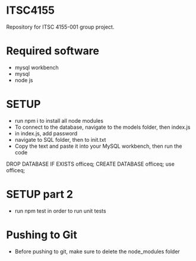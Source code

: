 # ITSC4155
Repository for ITSC 4155-001 group project.

# Required software
- mysql workbench
- mysql
- node js

# SETUP
- run npm i to install all node modules
- To connect to the database, navigate to the models folder, then index.js
- in index.js, add password
- navigate to SQL folder, then to init.txt
- Copy the text and paste it into your MySQL workbench, then run the code

DROP DATABASE IF EXISTS officeq;
CREATE DATABASE officeq;
use officeq;


# SETUP part 2
- run npm test in order to run unit tests

# Pushing to Git
- Before pushing to git, make sure to delete the node_modules folder

